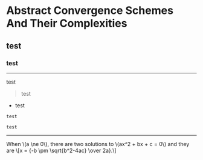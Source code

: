 # Abstract Convergence Schemes And Their Complexities
## test
### test
---
test
> test
+ test

`test`
```
test
```
---
<p>When \(a \ne 0\), there are two solutions to \(ax^2 + bx + c = 0\) and they are
  \[x = {-b \pm \sqrt{b^2-4ac} \over 2a}.\]</p>
